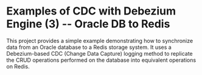 # Examples of CDC with Debezium Engine (3) -- Oracle DB to Redis
This project provides a simple example demonstrating how to synchronize data from an Oracle database to a Redis storage system. It uses a Debezium-based CDC (Change Data Capture) logging method to replicate the CRUD operations performed on the database into equivalent operations on Redis.

